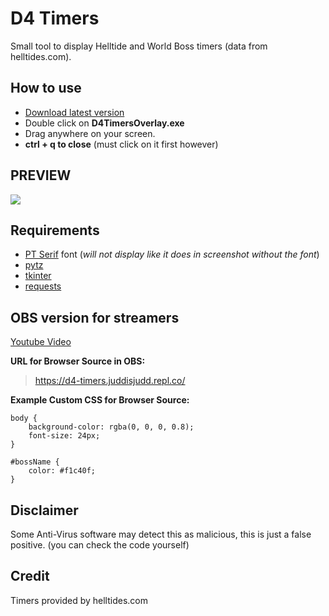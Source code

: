 # D4 Timers
Small tool to display Helltide and World Boss timers (data from helltides.com).

## How to use
- [Download latest version](https://github.com/juddisjudd/d4-timers/releases/download/1.0/D4TimersOverlay.exe)
- Double click on **D4TimersOverlay.exe**
- Drag anywhere on your screen.
- **ctrl + q to close** (must click on it first however)

## PREVIEW
![](https://i.imgur.com/lWtmSDk.jpeg)

## Requirements
- [PT Serif](https://fonts.google.com/specimen/PT+Serif) font (*will not display like it does in screenshot without the font*)
- [pytz](https://pypi.org/project/pytz/)
- [tkinter](https://docs.python.org/3/library/tkinter.html)
- [requests](https://pypi.org/project/requests/)

## OBS version for streamers
[Youtube Video](https://www.youtube.com/watch?v=n3WDgsLDjLY)

**URL for Browser Source in OBS:**
> https://d4-timers.juddisjudd.repl.co/

**Example Custom CSS for Browser Source:**
```
body {
    background-color: rgba(0, 0, 0, 0.8);
    font-size: 24px;
}

#bossName {
    color: #f1c40f;
}
```
## Disclaimer
Some Anti-Virus software may detect this as malicious, this is just a false positive. (you can check the code yourself)

## Credit
Timers provided by helltides.com

